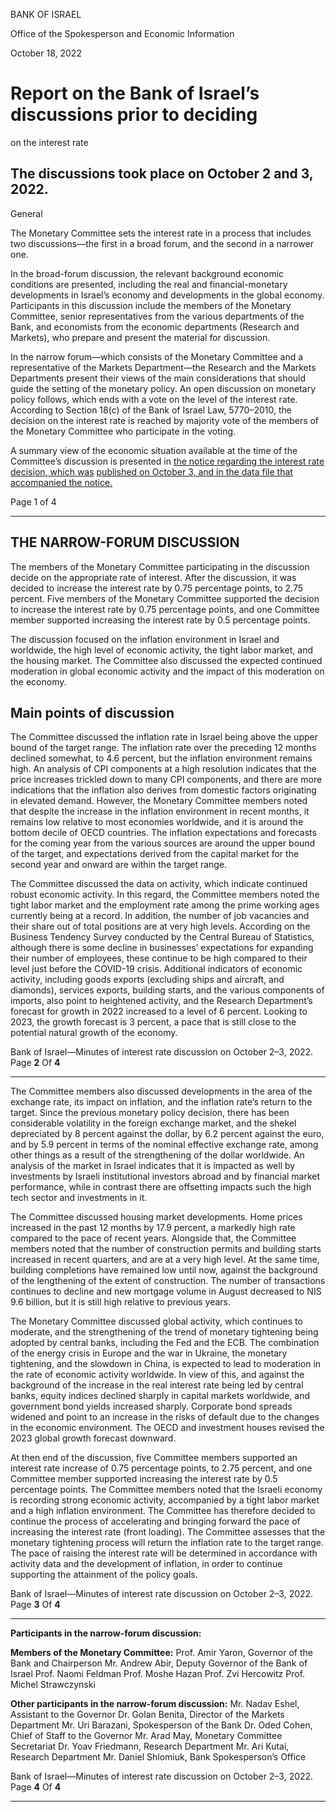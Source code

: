 BANK OF ISRAEL

Office of the Spokesperson and Economic Information

October 18, 2022

# Report on the Bank of Israel’s discussions prior to deciding
 on the interest rate

## The discussions took place on October 2 and 3, 2022.

 General

The Monetary Committee sets the interest rate in a process that includes two
discussions––the first in a broad forum, and the second in a narrower one.

In the broad-forum discussion, the relevant background economic conditions are
presented, including the real and financial-monetary developments in Israel’s economy
and developments in the global economy. Participants in this discussion include the
members of the Monetary Committee, senior representatives from the various
departments of the Bank, and economists from the economic departments (Research
and Markets), who prepare and present the material for discussion.

In the narrow forum—which consists of the Monetary Committee and a representative
of the Markets Department—the Research and the Markets Departments present their
views of the main considerations that should guide the setting of the monetary policy.
An open discussion on monetary policy follows, which ends with a vote on the level of
the interest rate. According to Section 18(c) of the Bank of Israel Law, 5770–2010, the
decision on the interest rate is reached by majority vote of the members of the Monetary
Committee who participate in the voting.

A summary view of the economic situation available at the time of the Committee’s
discussion is presented in [the notice regarding the interest rate decision, which was](https://www.boi.org.il/en/NewsAndPublications/PressReleases/Pages/03-10-2022.aspx)
[published on October 3, and in the data file that accompanied the notice.](https://www.boi.org.il/en/NewsAndPublications/PressReleases/Documents/3.10.22.pptx)

Page 1 of 4


-----

## THE NARROW-FORUM DISCUSSION

The members of the Monetary Committee participating in the discussion decide on the
appropriate rate of interest. After the discussion, it was decided to increase the interest
rate by 0.75 percentage points, to 2.75 percent. Five members of the Monetary
Committee supported the decision to increase the interest rate by 0.75 percentage
points, and one Committee member supported increasing the interest rate by 0.5
percentage points.

The discussion focused on the inflation environment in Israel and worldwide, the high
level of economic activity, the tight labor market, and the housing market. The
Committee also discussed the expected continued moderation in global economic
activity and the impact of this moderation on the economy.

## Main points of discussion
The Committee discussed the inflation rate in Israel being above the upper bound of the
target range. The inflation rate over the preceding 12 months declined somewhat, to 4.6
percent, but the inflation environment remains high. An analysis of CPI components at
a high resolution indicates that the price increases trickled down to many CPI
components, and there are more indications that the inflation also derives from domestic
factors originating in elevated demand. However, the Monetary Committee members
noted that despite the increase in the inflation environment in recent months, it remains
low relative to most economies worldwide, and it is around the bottom decile of OECD
countries. The inflation expectations and forecasts for the coming year from the various
sources are around the upper bound of the target, and expectations derived from the
capital market for the second year and onward are within the target range.

The Committee discussed the data on activity, which indicate continued robust
economic activity. In this regard, the Committee members noted the tight labor market
and the employment rate among the prime working ages currently being at a record. In
addition, the number of job vacancies and their share out of total positions are at very
high levels. According on the Business Tendency Survey conducted by the Central
Bureau of Statistics, although there is some decline in businesses’ expectations for
expanding their number of employees, these continue to be high compared to their level
just before the COVID-19 crisis. Additional indicators of economic activity, including
goods exports (excluding ships and aircraft, and diamonds), services exports, building
starts, and the various components of imports, also point to heightened activity, and the
Research Department’s forecast for growth in 2022 increased to a level of 6 percent.
Looking to 2023, the growth forecast is 3 percent, a pace that is still close to the
potential natural growth of the economy.

Bank of Israel—Minutes of interest rate discussion on October 2–3, 2022. Page **2** Of **4**


-----

The Committee members also discussed developments in the area of the exchange rate,
its impact on inflation, and the inflation rate’s return to the target. Since the previous
monetary policy decision, there has been considerable volatility in the foreign exchange
market, and the shekel depreciated by 8 percent against the dollar, by 6.2 percent against
the euro, and by 5.9 percent in terms of the nominal effective exchange rate, among
other things as a result of the strengthening of the dollar worldwide. An analysis of the
market in Israel indicates that it is impacted as well by investments by Israeli
institutional investors abroad and by financial market performance, while in contrast
there are offsetting impacts such the high tech sector and investments in it.

The Committee discussed housing market developments. Home prices increased in the
past 12 months by 17.9 percent, a markedly high rate compared to the pace of recent
years. Alongside that, the Committee members noted that the number of construction
permits and building starts increased in recent quarters, and are at a very high level. At
the same time, building completions have remained low until now, against the
background of the lengthening of the extent of construction. The number of transactions
continues to decline and new mortgage volume in August decreased to NIS 9.6 billion,
but it is still high relative to previous years.

The Monetary Committee discussed global activity, which continues to moderate, and
the strengthening of the trend of monetary tightening being adopted by central banks,
including the Fed and the ECB. The combination of the energy crisis in Europe and the
war in Ukraine, the monetary tightening, and the slowdown in China, is expected to
lead to moderation in the rate of economic activity worldwide. In view of this, and
against the background of the increase in the real interest rate being led by central banks,
equity indices declined sharply in capital markets worldwide, and government bond
yields increased sharply. Corporate bond spreads widened and point to an increase in
the risks of default due to the changes in the economic environment. The OECD and
investment houses revised the 2023 global growth forecast downward.

At then end of the discussion, five Committee members supported an interest rate
increase of 0.75 percentage points, to 2.75 percent, and one Committee member
supported increasing the interest rate by 0.5 percentage points. The Committee
members noted that the Israeli economy is recording strong economic activity,
accompanied by a tight labor market and a high inflation environment. The Committee
has therefore decided to continue the process of accelerating and bringing forward the
pace of increasing the interest rate (front loading). The Committee assesses that the
monetary tightening process will return the inflation rate to the target range. The pace
of raising the interest rate will be determined in accordance with activity data and the
development of inflation, in order to continue supporting the attainment of the policy
goals.

Bank of Israel—Minutes of interest rate discussion on October 2–3, 2022. Page **3** Of **4**


-----

**Participants in the narrow-forum discussion:**

**Members of the Monetary Committee:**
Prof. Amir Yaron, Governor of the Bank and Chairperson
Mr. Andrew Abir, Deputy Governor of the Bank of Israel
Prof. Naomi Feldman
Prof. Moshe Hazan
Prof. Zvi Hercowitz
Prof. Michel Strawczynski

**Other participants in the narrow-forum discussion:**
Mr. Nadav Eshel, Assistant to the Governor
Dr. Golan Benita, Director of the Markets Department
Mr. Uri Barazani, Spokesperson of the Bank
Dr. Oded Cohen, Chief of Staff to the Governor
Mr. Arad May, Monetary Committee Secretariat
Dr. Yoav Friedmann, Research Department
Mr. Ari Kutai, Research Department
Mr. Daniel Shlomiuk, Bank Spokesperson’s Office

Bank of Israel—Minutes of interest rate discussion on October 2–3, 2022. Page **4** Of **4**


-----

